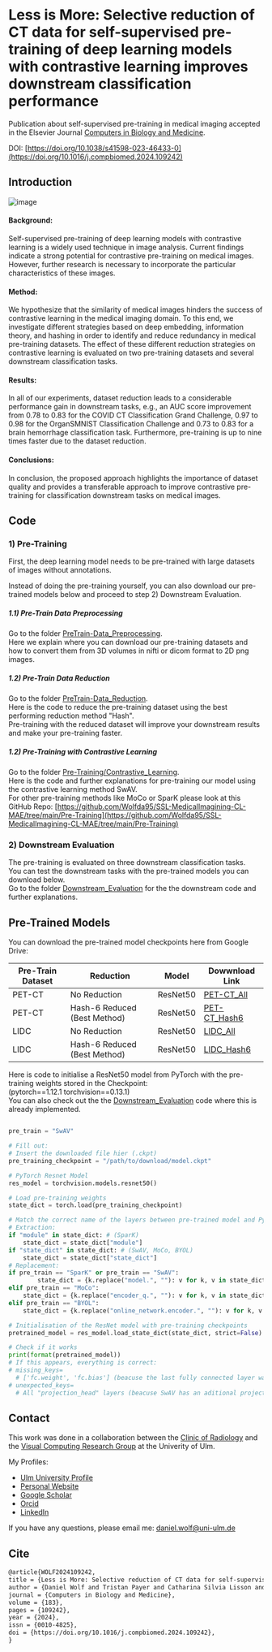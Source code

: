 # Less is More: Selective reduction of CT data for self-supervised pre-training of deep learning models with contrastive learning improves downstream classification performance

Publication about self-supervised pre-training in medical imaging accepted in the Elsevier Journal [Computers in Biology and Medicine](https://www.sciencedirect.com/journal/computers-in-biology-and-medicine). 

DOI: [https://doi.org/10.1038/s41598-023-46433-0](https://doi.org/10.1016/j.compbiomed.2024.109242)

## Introduction
![image](https://github.com/user-attachments/assets/445bc797-62b9-472f-8173-518c0e042d86)

#### Background:
Self-supervised pre-training of deep learning models with contrastive learning is a widely used technique in image analysis. Current findings indicate a strong potential for contrastive pre-training on medical images. However, further research is necessary to incorporate the particular characteristics of these images.
#### Method:
We hypothesize that the similarity of medical images hinders the success of contrastive learning in the medical imaging domain. To this end, we investigate different strategies based on deep embedding, information theory, and hashing in order to identify and reduce redundancy in medical pre-training datasets. The effect of these different reduction strategies on contrastive learning is evaluated on two pre-training datasets and several downstream classification tasks.
#### Results:
In all of our experiments, dataset reduction leads to a considerable performance gain in downstream tasks, e.g., an AUC score improvement from 0.78 to 0.83 for the COVID CT Classification Grand Challenge, 0.97 to 0.98 for the OrganSMNIST Classification Challenge and 0.73 to 0.83 for a brain hemorrhage classification task. Furthermore, pre-training is up to nine times faster due to the dataset reduction.
#### Conclusions:
In conclusion, the proposed approach highlights the importance of dataset quality and provides a transferable approach to improve contrastive pre-training for classification downstream tasks on medical images.

## Code 

### 1) Pre-Training
First, the deep learning model needs to be pre-trained with large datasets of images without annotations. 

Instead of doing the pre-training yourself, you can also download our pre-trained models below and proceed to step 2) Downstream Evaluation.  

##### 1.1) Pre-Train Data Preprocessing
Go to the folder [PreTrain-Data_Preprocessing](https://github.com/Wolfda95/Less_is_More/tree/main/PreTrain-Data_Preprocessing). \
Here we explain where you can download our pre-training datasets and how to convert them from 3D volumes in nifti or dicom format to 2D png images.

##### 1.2) Pre-Train Data Reduction
Go to the folder [PreTrain-Data_Reduction](https://github.com/Wolfda95/Less_is_More/tree/main/PreTrain-Data_Reduction). \
Here is the code to reduce the pre-training dataset using the best performing reduction method "Hash". \
Pre-training with the reduced dataset will improve your downstream results and make your pre-training faster. 

##### 1.2) Pre-Training with Contrastive Learning
Go to the folder [Pre-Training/Contrastive_Learning](https://github.com/Wolfda95/Less_is_More/tree/main/Pre-Training/Contrastive_Learning). \
Here is the code and further explanations for pre-training our model using the contrastive learning method SwAV.  
For other pre-training methods like MoCo or SparK please look at this GitHub Repo: [https://github.com/Wolfda95/SSL-MedicalImagining-CL-MAE/tree/main/Pre-Training](https://github.com/Wolfda95/SSL-MedicalImagining-CL-MAE/tree/main/Pre-Training)

### 2) Downstream Evaluation
The pre-training is evaluated on three downstream classification tasks. \
You can test the downstream tasks with the pre-trained models you can download below. \
Go to the folder [Downstream_Evaluation](https://github.com/Wolfda95/Less_is_More/tree/main/Downstream_Evaluation) for the the downstream code and further explanations.

## Pre-Trained Models 
You can download the pre-trained model checkpoints here from Google Drive:


| Pre-Train Dataset  | Reduction                    | Model       |Dowwnload Link |
| ------------------ | ---------------------------- |------------ | ------------  |
| PET-CT             | No Reduction                 | ResNet50    |[PET-CT_All](https://drive.google.com/uc?export=download&id=1eBZYl1rXkKJxz42Wu75uzb1kLg8FTv1H)              |
| PET-CT             | Hash-6 Reduced (Best Method) | ResNet50    |[PET-CT_Hash6](https://drive.google.com/uc?export=download&id=11OWRzifq_BXrcFMZ13H0HwS4UGcaiAn_)               |
| LIDC               | No Reduction                 | ResNet50    |[LIDC_All](https://drive.google.com/uc?export=download&id=1hUr_6XdYxjB66ZYEGTqE7b8I88IN9a1l)            | 
| LIDC               | Hash-6 Reduced (Best Method) | ResNet50    |[LIDC_Hash6](https://drive.google.com/uc?export=download&id=1kYFS67jH9s8kAmhNyf5wlRj_Gh9vTK_H)               |


Here is code to initialise a ResNet50 model from PyTorch with the pre-training weights stored in the Checkpoint:  \
(pytorch==1.12.1 torchvision==0.13.1) \
You can also check out the the [Downstream_Evaluation](https://github.com/Wolfda95/Less_is_More/tree/main/Downstream_Evaluation) code where this is already implemented.

```python

pre_train = "SwAV"

# Fill out: 
# Insert the downloaded file hier (.ckpt) 
pre_training_checkpoint = "/path/to/download/model.ckpt"

# PyTorch Resnet Model
res_model = torchvision.models.resnet50()

# Load pre-training weights
state_dict = torch.load(pre_training_checkpoint)

# Match the correct name of the layers between pre-trained model and PyTorch ResNet
# Extraction:
if "module" in state_dict: # (SparK)
    state_dict = state_dict["module"] 
if "state_dict" in state_dict: # (SwAV, MoCo, BYOL) 
    state_dict = state_dict["state_dict"]
# Replacement: 
if pre_train == "SparK" or pre_train == "SwAV":
        state_dict = {k.replace("model.", ""): v for k, v in state_dict.items()}  
elif pre_train == "MoCo":
    state_dict = {k.replace("encoder_q.", ""): v for k, v in state_dict.items()} 
elif pre_train == "BYOL":
    state_dict = {k.replace("online_network.encoder.", ""): v for k, v in state_dict.items()}

# Initialisation of the ResNet model with pre-training checkpoints
pretrained_model = res_model.load_state_dict(state_dict, strict=False)

# Check if it works
print(format(pretrained_model))
# If this appears, everything is correct: 
# missing_keys=
  # ['fc.weight', 'fc.bias'] (beacuse the last fully connected layer was not pre-trained) 
# unexpected_keys= 
  # All "projection_head" layers (beacuse SwAV has an aditional projection head for the online clustering) 
```

## Contact
This work was done in a collaboration between the [Clinic of Radiology](https://www.uniklinik-ulm.de/radiologie-diagnostische-und-interventionelle.html) and the [Visual Computing Research Group](https://viscom.uni-ulm.de/) at the Univerity of Ulm.

My Profiles: 
- [Ulm University Profile](https://viscom.uni-ulm.de/members/daniel-wolf/)
- [Personal Website](https://wolfda95.github.io/)
- [Google Scholar](https://scholar.google.de/citations?hl=de&user=vqKsXwgAAAAJ)
- [Orcid](https://orcid.org/0000-0002-8584-5189)
- [LinkedIn](https://www.linkedin.com/in/wolf-daniel/)

If you have any questions, please email me:
[daniel.wolf@uni-ulm.de](mailto:daniel.wolf@uni-ulm.de)

## Cite
```latex
@article{WOLF2024109242,
title = {Less is More: Selective reduction of CT data for self-supervised pre-training of deep learning models with contrastive learning improves downstream classification performance},
author = {Daniel Wolf and Tristan Payer and Catharina Silvia Lisson and Christoph Gerhard Lisson and Meinrad Beer and Michael Götz and Timo Ropinski},
journal = {Computers in Biology and Medicine},
volume = {183},
pages = {109242},
year = {2024},
issn = {0010-4825},
doi = {https://doi.org/10.1016/j.compbiomed.2024.109242},
}
```
